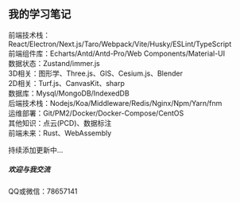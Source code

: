 ## 我的学习笔记
前端技术栈：React/Electron/Next.js/Taro/Webpack/Vite/Husky/ESLint/TypeScript  
前端组件库：Echarts/Antd/Antd-Pro/Web Components/Material-UI  
数据状态：Zustand/immer.js  
3D相关：图形学、Three.js、GIS、Cesium.js、Blender  
2D相关：Turf.js、CanvasKit、sharp  
数据库：Mysql/MongoDB/IndexedDB  
后端技术栈：Nodejs/Koa/Middleware/Redis/Nginx/Npm/Yarn/fnm  
运维部署：Git/PM2/Docker/Docker-Compose/CentOS  
其他知识：点云(PCD)、数据标注  
前端未来：Rust、WebAssembly  

持续添加更新中...

##### 欢迎与我交流
QQ或微信：78657141
